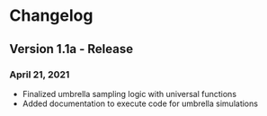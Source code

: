 # Changelog
## Version 1.1a - Release
### April 21, 2021
* Finalized umbrella sampling logic with universal functions
* Added documentation to execute code for umbrella simulations